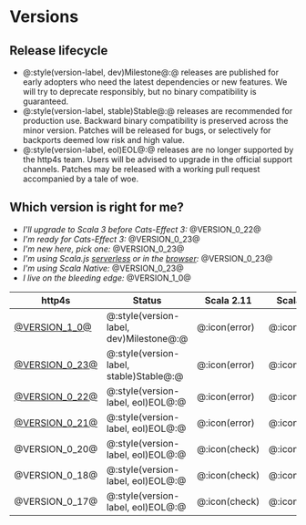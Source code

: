 
# Versions

## Release lifecycle

* @:style(version-label, dev)Milestone@:@ releases are published for early adopters who need the latest dependencies or new features.
  We will try to deprecate responsibly, but no binary compatibility is guaranteed.
* @:style(version-label, stable)Stable@:@ releases are recommended for production use.
  Backward binary compatibility is preserved across the minor version.
  Patches will be released for bugs, or selectively for backports deemed low risk and high value.
* @:style(version-label, eol)EOL@:@ releases are no longer supported by the http4s team.
  Users will be advised to upgrade in the official support channels.
  Patches may be released with a working pull request accompanied by a tale of woe.

## Which version is right for me?

* _I'll upgrade to Scala 3 before Cats-Effect 3:_ @VERSION_0_22@
* _I'm ready for Cats-Effect 3:_ @VERSION_0_23@
* _I'm new here, pick one:_ @VERSION_0_23@
* _I'm using Scala.js [serverless](https://github.com/typelevel/feral) or in the [browser](https://http4s.github.io/http4s-dom):_ @VERSION_0_23@
* _I'm using Scala Native:_ @VERSION_0_23@
* _I live on the bleeding edge:_ @VERSION_1_0@


| http4s                    | Status                                  | Scala 2.11    | Scala 2.12    | Scala 2.13    | Scala 3       | Scala.js 1.x  | cats  | fs2    | JDK  |
| ------------------------- | --------------------------------------- | ------------- | ------------- | ------------- |---------------| ------------- | ----- | ------ | ---- |
| [@VERSION_1_0@](/v1/)     | @:style(version-label, dev)Milestone@:@ | @:icon(error) | @:icon(error) | @:icon(check) | 3.3           | 1.8           | 2.x   | 3.x    | 1.8+ |
| [@VERSION_0_23@](/v0.23/) | @:style(version-label, stable)Stable@:@ | @:icon(error) | @:icon(check) | @:icon(check) | 3.3           | 1.8           | 2.x   | 3.x    | 1.8+ |
| [@VERSION_0_22@](/v0.22/) | @:style(version-label, eol)EOL@:@       | @:icon(error) | @:icon(check) | @:icon(check) | 3.0           | @:icon(error) | 2.x   | 2.x    | 1.8+ |
| [@VERSION_0_21@](/v0.21/) | @:style(version-label, eol)EOL@:@       | @:icon(error) | @:icon(check) | @:icon(check) | @:icon(error) | @:icon(error) | 2.x   | 2.x    | 1.8+ |
| @VERSION_0_20@            | @:style(version-label, eol)EOL@:@       | @:icon(check) | @:icon(check) | @:icon(error) | @:icon(error) | @:icon(error) | 1.x   | 1.x    | 1.8+ |
| @VERSION_0_18@            | @:style(version-label, eol)EOL@:@       | @:icon(check) | @:icon(check) | @:icon(error) | @:icon(error) | @:icon(error) | 1.x   | 0.10.x | 1.8+ |
| @VERSION_0_17@            | @:style(version-label, eol)EOL@:@       | @:icon(check) | @:icon(check) | @:icon(error) | @:icon(error) | @:icon(error) | 0.9.x | 0.9.x  | 1.8+ |
